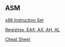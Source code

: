## ASM
[x86 Instruction Set](https://ee.usc.edu/~redekopp/cs356/slides/CS356Unit4_x86_ISA.pdf)

[Registres, EAX, AX, AH, AL](https://stackoverflow.com/questions/15191178/how-do-ax-ah-al-map-onto-eax)

[Cheat Sheet](https://azeria-labs.com/assembly-basics-cheatsheet/)
